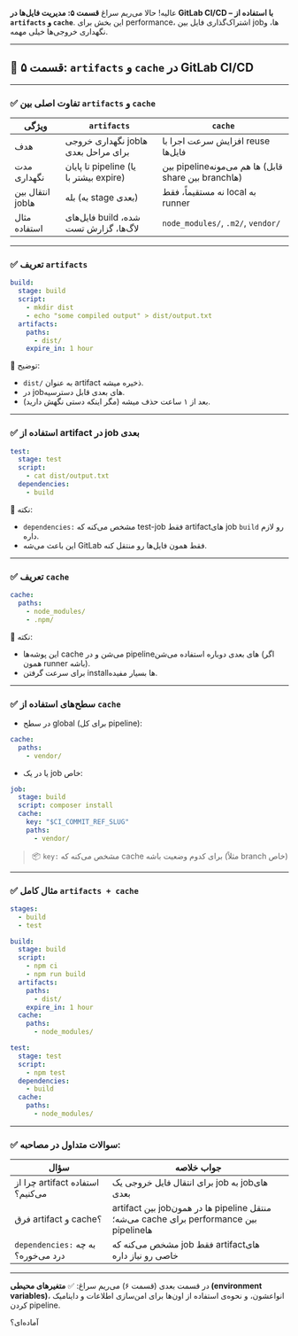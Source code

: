 عالیه! حالا می‌ریم سراغ **قسمت ۵: مدیریت فایل‌ها در GitLab CI/CD – با استفاده از `artifacts` و `cache`**.
این بخش برای performance، اشتراک‌گذاری فایل بین jobها، و نگهداری خروجی‌ها خیلی مهمه.

---

## 🔹 قسمت ۵: `artifacts` و `cache` در GitLab CI/CD

---

### ✅ تفاوت اصلی بین `artifacts` و `cache`

| ویژگی            | `artifacts`                            | `cache`                                             |
| ---------------- | -------------------------------------- | --------------------------------------------------- |
| هدف              | نگهداری خروجی jobها برای مراحل بعدی    | افزایش سرعت اجرا با reuse فایل‌ها                   |
| مدت نگهداری      | تا پایان pipeline (یا بیشتر با expire) | بین pipelineها هم می‌مونه (قابل share بین branchها) |
| انتقال بین jobها | بله (به stage بعدی)                    | نه مستقیماً، فقط local به runner                    |
| مثال استفاده     | فایل‌های build شده، لاگ‌ها، گزارش تست  | `node_modules/`, `.m2/`, `vendor/`                  |

---

### ✅ تعریف `artifacts`

```yaml
build:
  stage: build
  script:
    - mkdir dist
    - echo "some compiled output" > dist/output.txt
  artifacts:
    paths:
      - dist/
    expire_in: 1 hour
```

📌 توضیح:

* `dist/` به عنوان artifact ذخیره میشه.
* در jobهای بعدی قابل دسترسیه.
* بعد از ۱ ساعت حذف میشه (مگر اینکه دستی نگهش دارید).

---

### ✅ استفاده از artifact در job بعدی

```yaml
test:
  stage: test
  script:
    - cat dist/output.txt
  dependencies:
    - build
```

📌 نکته:

* `dependencies:` مشخص می‌کنه که test-job فقط artifact‌های job `build` رو لازم داره.
* این باعث می‌شه GitLab فقط همون فایل‌ها رو منتقل کنه.

---

### ✅ تعریف `cache`

```yaml
cache:
  paths:
    - node_modules/
    - .npm/
```

📌 نکته:

* این پوشه‌ها cache می‌شن و در pipelineهای بعدی دوباره استفاده می‌شن (اگر همون runner باشه).
* برای سرعت گرفتن installها بسیار مفیده.

---

### ✅ سطح‌های استفاده از `cache`

* در سطح global (برای کل pipeline):

```yaml
cache:
  paths:
    - vendor/
```

* یا در یک job خاص:

```yaml
job:
  stage: build
  script: composer install
  cache:
    key: "$CI_COMMIT_REF_SLUG"
    paths:
      - vendor/
```

> 📦 `key:` مشخص می‌کنه که cache برای کدوم وضعیت باشه (مثلاً branch خاص)

---

### ✅ مثال کامل `artifacts + cache`

```yaml
stages:
  - build
  - test

build:
  stage: build
  script:
    - npm ci
    - npm run build
  artifacts:
    paths:
      - dist/
    expire_in: 1 hour
  cache:
    paths:
      - node_modules/

test:
  stage: test
  script:
    - npm test
  dependencies:
    - build
  cache:
    paths:
      - node_modules/
```

---

### ✅ سوالات متداول در مصاحبه:

| سؤال                               | جواب خلاصه                                                                             |
| ---------------------------------- | -------------------------------------------------------------------------------------- |
| چرا از artifact استفاده می‌کنیم؟   | برای انتقال فایل خروجی یک job به jobهای بعدی                                           |
| فرق artifact و cache؟              | artifact بین jobها در همون pipeline منتقل می‌شه؛ cache برای performance بین pipelineها |
| `dependencies:` به چه درد می‌خوره؟ | مشخص می‌کنه که job فقط artifactهای خاصی رو نیاز داره                                   |

---

در قسمت بعدی (قسمت ۶) می‌ریم سراغ:
✅ **متغیرهای محیطی (environment variables)**، انواعشون، و نحوه‌ی استفاده از اون‌ها برای امن‌سازی اطلاعات و داینامیک کردن pipeline.

آماده‌ای؟
